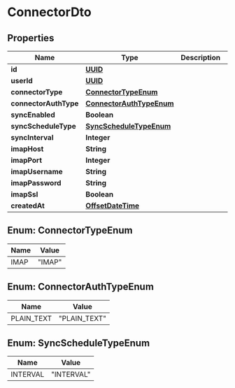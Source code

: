

# ConnectorDto

## Properties

Name | Type | Description | Notes
------------ | ------------- | ------------- | -------------
**id** | [**UUID**](UUID) |  | 
**userId** | [**UUID**](UUID) |  | 
**connectorType** | [**ConnectorTypeEnum**](#ConnectorTypeEnum) |  | 
**connectorAuthType** | [**ConnectorAuthTypeEnum**](#ConnectorAuthTypeEnum) |  | 
**syncEnabled** | **Boolean** |  | 
**syncScheduleType** | [**SyncScheduleTypeEnum**](#SyncScheduleTypeEnum) |  | 
**syncInterval** | **Integer** |  |  [optional]
**imapHost** | **String** |  |  [optional]
**imapPort** | **Integer** |  |  [optional]
**imapUsername** | **String** |  |  [optional]
**imapPassword** | **String** |  |  [optional]
**imapSsl** | **Boolean** |  |  [optional]
**createdAt** | [**OffsetDateTime**](OffsetDateTime) |  | 



## Enum: ConnectorTypeEnum

Name | Value
---- | -----
IMAP | &quot;IMAP&quot;



## Enum: ConnectorAuthTypeEnum

Name | Value
---- | -----
PLAIN_TEXT | &quot;PLAIN_TEXT&quot;



## Enum: SyncScheduleTypeEnum

Name | Value
---- | -----
INTERVAL | &quot;INTERVAL&quot;



